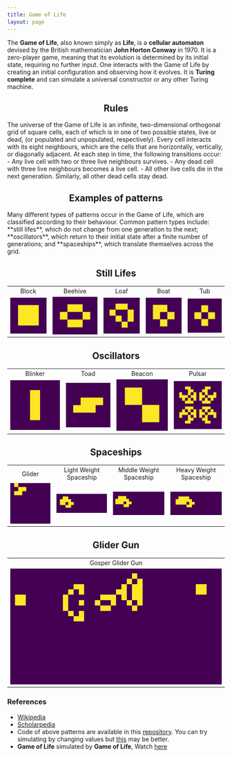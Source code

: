 ```yaml
---
title: Game of Life
layout: page
---
```

The **Game of Life**, also known simply as **Life**, is a **cellular automaton** devised by the British mathematician **John Horton Conway** in 1970. It is a zero-player game, meaning that its evolution is determined by its initial state, requiring no further input. One interacts with the Game of Life by creating an initial configuration and observing how it evolves. It is **Turing complete** and can simulate a universal constructor or any other Turing machine.

<h2 align="center">Rules</h2>
The universe of the Game of Life is an infinite, two-dimensional orthogonal grid of square cells, each of which is in one of two possible states, live or dead, (or populated and unpopulated, respectively). Every cell interacts with its eight neighbours, which are the cells that are horizontally, vertically, or diagonally adjacent. At each step in time, the following transitions occur:
- Any live cell with two or three live neighbours survives.
- Any dead cell with three live neighbours becomes a live cell.
- All other live cells die in the next generation. Similarly, all other dead cells stay dead.

<h2 align="center">Examples of patterns</h2>
Many different types of patterns occur in the Game of Life, which are classified according to their behaviour. Common pattern types include: **still lifes**, which do not change from one generation to the next; **oscillators**, which return to their initial state after a finite number of generations; and **spaceships**, which translate themselves across the grid.
<h2 align="center">Still Lifes</h2>

<table class="table-wrapper" style="text-align:center;">
  <tr>
    <td>Block</td>
     <td>Beehive</td>
     <td>Loaf</td>
     <td>Boat</td>
     <td>Tub</td>
  </tr>
  <tr>
    <td><span class="image fit"><img src="https://raw.githubusercontent.com/paramrathour/Scientific-Computing/main/Cellular%20Automaton/Game%20of%20Life/GIFs/Block.gif"></span></td>
    <td><span class="image fit"><img src="https://raw.githubusercontent.com/paramrathour/Scientific-Computing/main/Cellular%20Automaton/Game%20of%20Life/GIFs/Beehive.gif"></span></td>
    <td><span class="image fit"><img src="https://raw.githubusercontent.com/paramrathour/Scientific-Computing/main/Cellular%20Automaton/Game%20of%20Life/GIFs/Loaf.gif"></span></td>
    <td><span class="image fit"><img src="https://raw.githubusercontent.com/paramrathour/Scientific-Computing/main/Cellular%20Automaton/Game%20of%20Life/GIFs/Boat.gif"></span></td>
    <td><span class="image fit"><img src="https://raw.githubusercontent.com/paramrathour/Scientific-Computing/main/Cellular%20Automaton/Game%20of%20Life/GIFs/Tub.gif"></span></td>
  </tr>
</table>

<h2 align="center">Oscillators</h2>

<table class="table-wrapper" style="text-align:center;">
  <tr>
    <td>Blinker</td>
     <td>Toad</td>
     <td>Beacon</td>
     <td>Pulsar</td>
  </tr>
  <tr>
    <td><span class="image fit"><img src="https://raw.githubusercontent.com/paramrathour/Scientific-Computing/main/Cellular%20Automaton/Game%20of%20Life/GIFs/Blinker.gif"></span></td>
    <td><span class="image fit"><img src="https://raw.githubusercontent.com/paramrathour/Scientific-Computing/main/Cellular%20Automaton/Game%20of%20Life/GIFs/Toad.gif"></span></td>
    <td><span class="image fit"><img src="https://raw.githubusercontent.com/paramrathour/Scientific-Computing/main/Cellular%20Automaton/Game%20of%20Life/GIFs/Beacon.gif"></span></td>
    <td><span class="image fit"><img src="https://raw.githubusercontent.com/paramrathour/Scientific-Computing/main/Cellular%20Automaton/Game%20of%20Life/GIFs/Pulsar.gif"></span></td>
  </tr>
</table>

<h2 align="center">Spaceships</h2>

<table class="table-wrapper" style="text-align:center;">
  <tr>
    <td>Glider</td>
     <td>Light Weight Spaceship</td>
     <td>Middle Weight Spaceship</td>
     <td>Heavy Weight Spaceship</td>
  </tr>
  <tr>
    <td><span class="image fit"><img src="https://raw.githubusercontent.com/paramrathour/Scientific-Computing/main/Cellular%20Automaton/Game%20of%20Life/GIFs/Glider.gif"></span></td>
    <td><span class="image fit"><img src="https://raw.githubusercontent.com/paramrathour/Scientific-Computing/main/Cellular%20Automaton/Game%20of%20Life/GIFs/Light Weight Spaceship.gif"></span></td>
    <td><span class="image fit"><img src="https://raw.githubusercontent.com/paramrathour/Scientific-Computing/main/Cellular%20Automaton/Game%20of%20Life/GIFs/Middle Weight Spaceship.gif"></span></td>
    <td><span class="image fit"><img src="https://raw.githubusercontent.com/paramrathour/Scientific-Computing/main/Cellular%20Automaton/Game%20of%20Life/GIFs/Heavy Weight Spaceship.gif"></span></td>
  </tr>
</table>

<h2 align="center">Glider Gun</h2>

<table class="table-wrapper" style="text-align:center;">
  <tr>
    <td>Gosper Glider Gun</td>
  </tr>
  <tr>
    <td><span class="image fit"><img src="https://raw.githubusercontent.com/paramrathour/Scientific-Computing/main/Cellular%20Automaton/Game%20of%20Life/GIFs/Gosper Glider Gun.gif"></span></td>
  </tr>
</table>

### References

- [Wikipedia](https://en.wikipedia.org/wiki/Conway%27s_Game_of_Life)
- [Scholarpedia](http://www.scholarpedia.org/article/Game_of_Life)
- Code of above patterns are available in this [repository](https://github.com/paramrathour/Scientific-Computing/tree/main/Cellular%20Automaton/Game%20of%20Life). You can try simulating by changing values but [this](https://bitstorm.org/gameoflife/) may be better.
- **Game of Life** simulated by **Game of Life**, Watch [here](https://youtu.be/D6aP9S9rEQk)